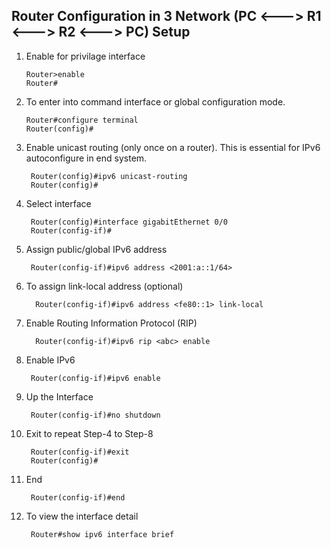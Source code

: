 ## Router Configuration in 3 Network (PC <---> R1 <---> R2 <---> PC) Setup

1. Enable for privilage interface
   
       Router>enable
       Router#
3. To enter into command interface or global configuration  mode.
   
       Router#configure terminal
       Router(config)#
4. Enable unicast routing (only once on a router). This is essential for IPv6 autoconfigure in end system.

        Router(config)#ipv6 unicast-routing 
        Router(config)#
5. Select interface

        Router(config)#interface gigabitEthernet 0/0
        Router(config-if)#
6. Assign public/global IPv6 address

        Router(config-if)#ipv6 address <2001:a::1/64>
7. To assign link-local address (optional)

         Router(config-if)#ipv6 address <fe80::1> link-local
9. Enable Routing Information Protocol (RIP)

         Router(config-if)#ipv6 rip <abc> enable
10. Enable IPv6

         Router(config-if)#ipv6 enable
11. Up the Interface

         Router(config-if)#no shutdown

12. Exit to repeat Step-4 to Step-8

         Router(config-if)#exit
         Router(config)#
13. End

         Router(config-if)#end
14. To view the interface detail

         Router#show ipv6 interface brief
